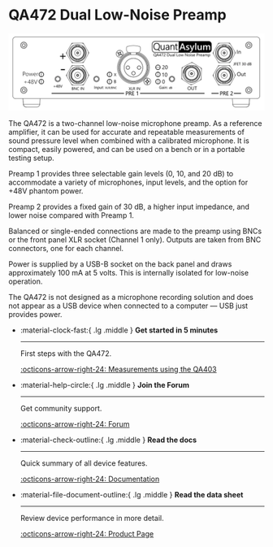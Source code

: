 # QA472 Dual Low-Noise Preamp

![Screenshot](img/qa472_front_1024x1024.png)

The QA472 is a two-channel low-noise microphone preamp. As a reference amplifier, it can be used for accurate and repeatable measurements of sound pressure level when combined with a calibrated microphone. It is compact, easily powered, and can be used on a bench or in a portable testing setup.

Preamp 1 provides three selectable gain levels (0, 10, and 20 dB) to accommodate a variety of microphones, input levels, and the option for +48V phantom power.

Preamp 2 provides a fixed gain of 30 dB, a higher input impedance, and lower noise compared with Preamp 1.

Balanced or single-ended connections are made to the preamp using BNCs or the front panel XLR socket (Channel 1 only). Outputs are taken from BNC connectors, one for each channel.

Power is supplied by a USB-B socket on the back panel and draws approximately 100 mA at 5 volts. This is internally isolated for low-noise operation.

The QA472 is not designed as a microphone recording solution and does not appear as a USB device when connected to a computer &mdash; USB just provides power.

<div class="grid cards" markdown>

-   :material-clock-fast:{ .lg .middle } __Get started in 5 minutes__

    ---

    First steps with the QA472.

	[:octicons-arrow-right-24: Measurements using the QA403](https://forum.quantasylum.com/t/qa472-measurements/1006#measuring-pre1-ina849-01020-db-preamp-1)

-   :material-help-circle:{ .lg .middle } __Join the Forum__

    ---

    Get community support.

    [:octicons-arrow-right-24: Forum](https://forum.quantasylum.com/)

-   :material-check-outline:{ .lg .middle } __Read the docs__

    ---

    Quick summary of all device features.

    [:octicons-arrow-right-24: Documentation](overview/pre1.md)
	
-   :material-file-document-outline:{ .lg .middle } __Read the data sheet__

    ---

    Review device performance in more detail.

    [:octicons-arrow-right-24: Product Page](https://quantasylum.com/collections/frontpage/products/qa472-low-noise-mic-preamp)

</div>
